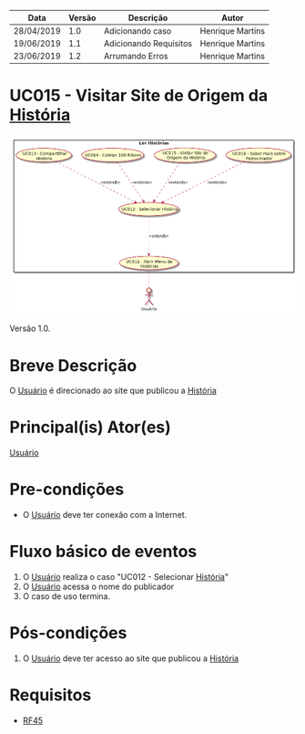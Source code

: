 | Data       | Versão  | Descrição       | Autor            |
| ---------- | ------- | --------------- | ---------------- |
| 28/04/2019 | 1.0 | Adicionando caso | Henrique Martins |
| 19/06/2019 | 1.1 | Adicionando Requisitos | Henrique Martins |
| 23/06/2019 | 1.2 | Arrumando Erros | Henrique Martins |


# UC015 - Visitar Site de Origem da [História](https://github.com/requisitos-2019-1/Ribon/blob/master/Modelagem%20de%20Requisitos/Lexicos/LX014_Historia.md)


![diagrama](Ler_Historia.png)

Versão 1.0.

# Breve Descrição
O [Usuário](https://github.com/requisitos-2019-1/Ribon/blob/master/Modelagem%20de%20Requisitos/Lexicos/LX031_Usuário.md) é direcionado ao site que publicou a [História](https://github.com/requisitos-2019-1/Ribon/blob/master/Modelagem%20de%20Requisitos/Lexicos/LX014_Historia.md)

# Principal(is) Ator(es)
[Usuário](https://github.com/requisitos-2019-1/Ribon/blob/master/Modelagem%20de%20Requisitos/Lexicos/LX031_Usuário.md)

# Pre-condições
- O [Usuário](https://github.com/requisitos-2019-1/Ribon/blob/master/Modelagem%20de%20Requisitos/Lexicos/LX031_Usuário.md) deve ter conexão com a Internet.

# Fluxo básico de eventos
1. O [Usuário](https://github.com/requisitos-2019-1/Ribon/blob/master/Modelagem%20de%20Requisitos/Lexicos/LX031_Usuário.md) realiza o caso "UC012 - Selecionar [História](https://github.com/requisitos-2019-1/Ribon/blob/master/Modelagem%20de%20Requisitos/Lexicos/LX014_Historia.md)"
1. O [Usuário](https://github.com/requisitos-2019-1/Ribon/blob/master/Modelagem%20de%20Requisitos/Lexicos/LX031_Usuário.md) acessa o nome do publicador
1. O caso de uso termina.


# Pós-condições
1. O [Usuário](https://github.com/requisitos-2019-1/Ribon/blob/master/Modelagem%20de%20Requisitos/Lexicos/LX031_Usuário.md) deve ter acesso ao site que publicou a [História](https://github.com/requisitos-2019-1/Ribon/blob/master/Modelagem%20de%20Requisitos/Lexicos/LX014_Historia.md)

# Requisitos

- [RF45](https://github.com/requisitos-2019-1/Ribon/blob/master/Requisitos/Requisitos_Funcionais.md#RF45)